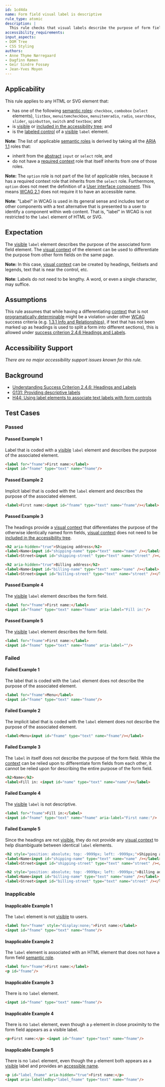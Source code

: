 ```yaml
---
id: 1cd4da
name: Form field visual label is descriptive
rule_type: atomic
description: |
  This rule checks that visual labels describe the purpose of form field elements.
accessibility_requirements: 
input_aspects:
- DOM Tree
- CSS Styling
authors:
- Anne Thyme Nørregaard
- Dagfinn Rømen
- Geir Sindre Fossøy
- Jean-Yves Moyen
---
```


## Applicability

This rule applies to any HTML or SVG element that:
- has one of the following [semantic roles](#semantic-role): `checkbox`, `combobox` (`select` elements), `listbox`, `menuitemcheckbox`, `menuitemradio`, `radio`, `searchbox`, `slider`, `spinbutton`, `switch` and `textbox`; and
- is [visible](#visible) or [included in the accessibility tree](#included-in-the-accessibility-tree); and 
- is the [labeled control](https://www.w3.org/TR/html/sec-forms.html#labeled-control) of a [visible](#visible) `label` element.

**Note**: The list of applicable [semantic roles](#semantic-role) is derived by taking all the [ARIA 1.1](https://www.w3.org/TR/wai-aria-1.1/) roles that:
- inherit from the [abstract](https://www.w3.org/TR/wai-aria/#abstract_roles) `input` or `select` role, and 
- do not have a [required context](https://www.w3.org/TR/wai-aria/#scope) role that itself inherits from one of those roles.

**Note:** The `option` role is not part of the list of applicable roles, because it has a required context role that inherits from the `select` role. Furthermore, `option` does not meet the definition of a [User interface component](https://www.w3.org/TR/WCAG21/#dfn-user-interface-components). This means [WCAG 2.1](https://www.w3.org/TR/WCAG21/) does not require it to have an accessible name.

**Note**: "Label" in WCAG is used in its general sense and includes text or other components with a text alternative that is presented to a user to identify a component within web content. That is, "label" in WCAG is not restricted to the `label` element of HTML or SVG.

## Expectation

The [visible](#visible) `label` element describes the purpose of the associated form field element. The [visual context](#visual-context) of the element can be used to differentiate the purpose from other form fields on the same page.

**Note:** In this case, [visual context](#visual-context) can be created by headings, fieldsets and legends, text that is near the control, etc.

**Note**: Labels do not need to be lengthy. A word, or even a single character, may suffice.

## Assumptions

This rule assumes that while having a differentiating [context](#context) that is not [programatically determinable](https://www.w3.org/TR/WCAG21/#dfn-programmatically-determinable) might be a violation under other [WCAG](https://www.w3.org/TR/WCAG21/) success criteria (e.g. [1.3.1 Info and Relationships](https://www.w3.org/WAI/WCAG21/Understanding/info-and-relationships)), if text that has not been marked up as headings is used to split a form into different sections), this is allowed under [success criterion 2.4.6 Headings and Labels](https://www.w3.org/WAI/WCAG21/Understanding/headings-and-labels).

## Accessibility Support

_There are no major accessibility support issues known for this rule._

## Background

- [Understanding Success Criterion 2.4.6: Headings and Labels](https://www.w3.org/WAI/WCAG21/Understanding/headings-and-labels.html) 
- [G131: Providing descriptive labels](https://www.w3.org/WAI/WCAG21/Techniques/general/G131)
- [H44: Using label elements to associate text labels with form controls](https://www.w3.org/WAI/WCAG21/Techniques/html/H44)

## Test Cases

### Passed

#### Passed Example 1

Label that is coded with a [visible](#visible) `label` element and describes the purpose of the associated element.

```html
<label for="fname">First name:</label>
<input id="fname" type="text" name="fname"/>
```

#### Passed Example 2

Implicit label that is coded with the `label` element and describes the purpose of the associated element.

```html
<label>First name:<input id="fname" type="text" name="fname"/></label>
```

#### Passed Example 3

The headings provide a [visual context](#visual-context) that differentiates the purpose of the otherwise identically named form fields, [visual context](#visual-context) does not need to be [included in the accessibility tree](#included-in-the-accessibility-tree).

```html
<h2 aria-hidden="true">Shipping address</h2>
<label>Name<input id="shipping-name" type="text" name="name" /></label>
<label>Street<input id="shipping-street" type="text" name="street" /></label>

<h2 aria-hidden="true">Billing address</h2>
<label>Name<input id="billing-name" type="text" name="name" /></label>
<label>Street<input id="billing-street" type="text" name="street" /></label>
```

#### Passed Example 4

The [visible](#visible) `label` element describes the form field.

```html
<label for="fname">First name:</label>
<input id="fname" type="text" name="fname" aria-label="Fill in:"/>
```

#### Passed Example 5

The [visible](#visible) `label` element describes the form field.

```html
<label for="fname">First name:</label>
<input id="fname" type="text" name="fname" aria-label=""/>
```

### Failed

#### Failed Example 1

The label that is coded with the `label` element does not describe the purpose of the associated element.

```html
<label for="fname">Menu</label>
<input id="fname" type="text" name="fname"/>
```

#### Failed Example 2

The implicit label that is coded with the `label` element does not describe the purpose of the associated element.

```html
<label>Menu<input id="fname" type="text" name="fname"/></label>
```

#### Failed Example 3

The `label` in itself does not describe the purpose of the form field. While the [context](#context) can be relied upon to differentiate form fields from each other, it cannot be relied upon for describing the entire purpose of the form field.

```html
<h2>Name</h2>
<label>Fill in: <input id="name" type="text" name="name"/></label>
```

#### Failed Example 4

The [visible](#visible) `label` is not descriptive.

```html
<label for="fname">Fill in:</label>
<input id="fname" type="text" name="fname" aria-label="First name:"/>
```

#### Failed Example 5

Since the headings are not [visible](#visible), they do not provide any [visual context](#visual-context) to help disambiguate between identical `label` elements.

```html
<h2 style="position: absolute; top: -9999px; left: -9999px;">Shipping address</h2>
<label>Name<input id="shipping-name" type="text" name="name" /></label>
<label>Street<input id="shipping-street" type="text" name="street" /></label>

<h2 style="position: absolute; top: -9999px; left: -9999px;">Billing address</h2>
<label>Name<input id="billing-name" type="text" name="name" /></label>
<label>Street<input id="billing-street" type="text" name="street" /></label>
```

### Inapplicable

#### Inapplicable Example 1

The `label` element is not [visible](#visible) to users.

```html
<label for="fname" style="display:none;">First name:</label>
<input id="fname" type="text" name="fname"/>
```

#### Inapplicable Example 2

The `label` element is associated with an HTML element that does not have a form field [semantic role](#semantic-role).

```html
<label for="fname">First name:</label>
<p id="fname"/>
```

#### Inapplicable Example 3

There is no `label` element.

```html
<input id="fname" type="text" name="fname"/>
```

#### Inapplicable Example 4

There is no `label` element, even though a `p` element in close proximity to the form field appears as a visible label. 

```html
<p>First name:</p> <input id="fname" type="text" name="fname"/>
```

#### Inapplicable Example 5

There is no `label` element, even though the `p` element both appears as a [visible](#visible) label and provides an [accessible name](#accessible-name).

```html
<p id="label_fname" aria-hidden="true">First name:</p>
<input aria-labelledby="label_fname" type="text" name="fname"/>
```